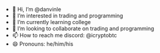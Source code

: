 - 👋 Hi, I’m @danvinle
- 👀 I’m interested in trading and programming
- 🌱 I’m currently learning college
- 💞️ I’m looking to collaborate on trading and programming
- 📫 How to reach me discord: @icryptobtc
- 😄 Pronouns: he/him/his

<!---
danvinle/danvinle is a ✨ special ✨ repository because its `README.md` (this file) appears on your GitHub profile.
You can click the Preview link to take a look at your changes.
--->
